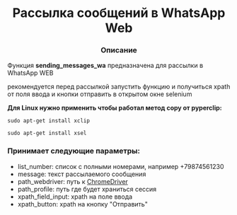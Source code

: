 <h1 style="text-align: center">Рассылка сообщений в WhatsApp Web</h1>

<h3 style="text-align: center">Описание</h3>

Функция **sending_messages_wa** предназначена для рассылки в WhatsApp WEB

рекомендуется перед рассылкой запустить функцию и получиться xpath от поля ввода и кнопки отправить в открытом окне selenium

**Для Linux нужно применить чтобы работал метод copy от pyperclip:**

`sudo apt-get install xclip`

`sudo apt-get install xsel`

### Принимает следующие параметры:
+ list_number: список с полными номерами, например +79874561230
+ message: текст рассылаемого сообщения
+ path_webdriver: путь к [ChromeDriver](#https://chromedriver.chromium.org/downloads)
+ path_profile: путь где будет храниться сессия 
+ xpath_field_input: xpath на поле ввода
+ xpath_button: xpath на кнопку "Отправить"